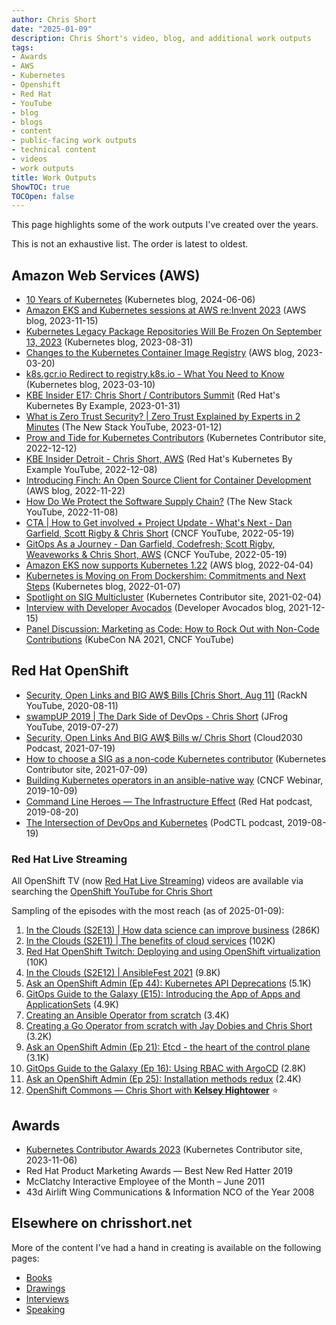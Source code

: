 ```yaml
---
author: Chris Short
date: "2025-01-09"
description: Chris Short's video, blog, and additional work outputs
tags:
- Awards
- AWS
- Kubernetes
- Openshift
- Red Hat
- YouTube
- blog
- blogs
- content
- public-facing work outputs
- technical content
- videos
- work outputs
title: Work Outputs
ShowTOC: true
TOCOpen: false
---
```


This page highlights some of the work outputs I've created over the years.

This is not an exhaustive list. The order is latest to oldest.

## Amazon Web Services (AWS)

* [10 Years of Kubernetes](https://kubernetes.io/blog/2024/06/06/10-years-of-kubernetes/) (Kubernetes blog, 2024-06-06)
* [Amazon EKS and Kubernetes sessions at AWS re:Invent 2023](https://aws.amazon.com/blogs/containers/amazon-eks-and-kubernetes-sessions-at-aws-reinvent-2023/) (AWS blog, 2023-11-15)
* [Kubernetes Legacy Package Repositories Will Be Frozen On September 13, 2023](https://kubernetes.io/blog/2023/08/31/legacy-package-repository-deprecation/) (Kubernetes blog, 2023-08-31)
* [Changes to the Kubernetes Container Image Registry](https://aws.amazon.com/blogs/containers/changes-to-the-kubernetes-container-image-registry/) (AWS blog, 2023-03-20)
* [k8s.gcr.io Redirect to registry.k8s.io - What You Need to Know](https://kubernetes.io/blog/2023/03/10/image-registry-redirect/) (Kubernetes blog, 2023-03-10)
* [KBE Insider E17: Chris Short / Contributors Summit](https://www.youtube.com/live/JNK-qtjbkKE?si=t5hACOUNh0hY45UF) (Red Hat's Kubernetes By Example, 2023-01-31)
* [What is Zero Trust Security? | Zero Trust Explained by Experts in 2 Minutes](https://youtu.be/x3Uk22OZ-I0?si=TgtDpjk9Q_ULI96h) (The New Stack YouTube, 2023-01-12)
* [Prow and Tide for Kubernetes Contributors](https://www.kubernetes.dev/blog/2022/12/12/prow-and-tide-for-kubernetes-contributors/) (Kubernetes Contributor site, 2022-12-12)
* [KBE Insider Detroit - Chris Short, AWS](https://youtu.be/qoExwOUyFxw?si=MS8k87eqppCpmOEe) (Red Hat's Kubernetes By Example YouTube, 2022-12-08)
* [Introducing Finch: An Open Source Client for Container Development](https://aws.amazon.com/blogs/opensource/introducing-finch-an-open-source-client-for-container-development/) (AWS blog, 2022-11-22)
* [How Do We Protect the Software Supply Chain?](https://youtu.be/aQAFIw4CCJg?si=rPTtzxKnFBiFjP8o) (The New Stack YouTube, 2022-11-08)
* [CTA | How to Get involved + Project Update - What's Next - Dan Garfield, Scott Rigby & Chris Short](https://youtu.be/0zDzH6KRHMs?si=XvbWKhbj9EmFwews) (CNCF YouTube, 2022-05-19)
* [GitOps As a Journey - Dan Garfield, Codefresh; Scott Rigby, Weaveworks & Chris Short, AWS](https://youtu.be/LQgsxT3SlN8?si=u6kOjPIuMWzK7hSO) (CNCF YouTube, 2022-05-19)
* [Amazon EKS now supports Kubernetes 1.22](https://aws.amazon.com/blogs/containers/amazon-eks-now-supports-kubernetes-1-22/) (AWS blog, 2022-04-04)
* [Kubernetes is Moving on From Dockershim: Commitments and Next Steps](https://kubernetes.io/blog/2022/01/07/kubernetes-is-moving-on-from-dockershim/) (Kubernetes blog, 2022-01-07)
* [Spotlight on SIG Multicluster](https://www.kubernetes.dev/blog/2022/02/04/sig-multicluster-spotlight-2022/) (Kubernetes Contributor site, 2021-02-04)
* [Interview with Developer Avocados](https://avocados.dev/adventcado/2021/12/15/chris-short/) (Developer Avocados blog, 2021-12-15)
* [Panel Discussion: Marketing as Code: How to Rock Out with Non-Code Contributions](https://youtu.be/rbBmbN3dTHY?si=dohcnU6AQ5Cdrok_) (KubeCon NA 2021, CNCF YouTube)

## Red Hat OpenShift

* [Security, Open Links and BIG AW$ Bills [Chris Short, Aug 11]](https://youtu.be/asTE7JbNRXw?si=CMaTQA0BC9czG8On) (RackN YouTube, 2020-08-11)
* [swampUP 2019 | The Dark Side of DevOps - Chris Short](https://youtu.be/gi-i5NvxVLM?si=rVS94k-QTxMZxbvr) (JFrog YouTube, 2019-07-27)
* [Security, Open Links And BIG AW$ Bills w/ Chris Short](https://the2030.cloud/2021/07/19/security-open-links-and-big-aw-bills-w-chris-short-distance-devops-16/) (Cloud2030 Podcast, 2021-07-19)
* [How to choose a SIG as a non-code Kubernetes contributor](https://www.kubernetes.dev/blog/2021/07/09/how-to-choose-a-sig-as-a-non-code-kubernetes-contributor/) (Kubernetes Contributor site, 2021-07-09)
* [Building Kubernetes operators in an ansible-native way](https://www.cncf.io/online-programs/building-kubernetes-operators-in-an-ansible-native-way/) (CNCF Webinar, 2019-10-09)
* [Command Line Heroes — The Infrastructure Effect](https://www.redhat.com/en/command-line-heroes/season-3/the-infrastructure-effect) (Red Hat podcast, 2019-08-20)
* [The Intersection of DevOps and Kubernetes](https://podcasts.apple.com/gb/podcast/the-intersection-of-devops-and-kubernetes/id1270983443?i=1000456263929) (PodCTL podcast, 2019-08-19)

### Red Hat Live Streaming

All OpenShift TV (now [Red Hat Live Streaming](https://www.redhat.com/en/livestreaming)) videos are available via searching the [OpenShift YouTube for Chris Short](https://www.youtube.com/@OpenShift/search?query=%22Chris%20Short%22)

Sampling of the episodes with the most reach (as of 2025-01-09):

1. [In the Clouds (S2E13) | How data science can improve business](https://www.youtube.com/live/4YPOChJo1v4?si=FuhFaEL5thX-U-AG) (286K)
2. [In the Clouds (S2E11) | The benefits of cloud services](https://www.youtube.com/live/dwGO7-XQ0pY?si=3rSk8KIxcq1arzBv) (102K)
3. [Red Hat OpenShift Twitch: Deploying and using OpenShift virtualization](https://youtu.be/ucllLdo-e4M?si=9tKlSxIL-408IoV0) (10K)
4. [In the Clouds (S2E12) | AnsibleFest 2021](https://www.youtube.com/live/bo3qmHJVTIU?si=v5ggNMJloEWUKrel) (9.8K)
5. [Ask an OpenShift Admin (Ep 44): Kubernetes API Deprecations](https://www.youtube.com/live/wZYx4_xBSUQ?si=34DHHgncgPGWWcSd) (5.1K)
6. [GitOps Guide to the Galaxy (E15): Introducing the App of Apps and ApplicationSets](https://www.youtube.com/live/cNBOllzDhhA?si=pzugdiyfydZINwHH) (4.9K)
7. [Creating an Ansible Operator from scratch](https://youtu.be/ygEUdNImBoU?si=qcOY5lEj1C-rYeSf) (3.4K)
8. [Creating a Go Operator from scratch with Jay Dobies and Chris Short](https://youtu.be/Uu9fwiJBckw?si=-A3e3jmhNq4DTO9a) (3.2K)
9. [Ask an OpenShift Admin (Ep 21): Etcd - the heart of the control plane](https://www.youtube.com/live/YY62Mof5plY?si=OWkrCTNCX1BGNYPE) (3.1K)
10. [GitOps Guide to the Galaxy (Ep 16): Using RBAC with ArgoCD](https://www.youtube.com/watch?v=XsiPPjnKFGw) (2.8K)
11. [Ask an OpenShift Admin (Ep 25): Installation methods redux](https://www.youtube.com/live/BYaFd7KKdtU?si=b3DtOHI5DhJyG-AF) (2.4K)
12. [OpenShift Commons — Chris Short with **Kelsey Hightower**](https://youtu.be/VTsPqSz3F2k?si=mjam3gnwy5TfKkuB) ⭐

## Awards

* [Kubernetes Contributor Awards 2023](https://www.kubernetes.dev/community/awards/2023/#contributor-experience) (Kubernetes Contributor site, 2023-11-06)
* Red Hat Product Marketing Awards — Best New Red Hatter 2019
* McClatchy Interactive Employee of the Month – June 2011
* 43d Airlift Wing Communications & Information NCO of the Year 2008

## Elsewhere on chrisshort.net

More of the content I've had a hand in creating is available on the following pages:

* [Books](/books/)
* [Drawings](/drawings/)
* [Interviews](/interviews/)
* [Speaking](/speaking/)
